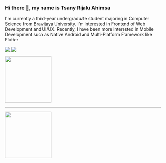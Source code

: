 ### Hi there 👋, my name is Tsany Rijalu Ahimsa
I'm currently a third-year undergraduate student majoring in Computer Science from Brawijaya University. I'm interested in Frontend of Web Development and UI/UX. Recently, I have been more interested in Mobile Development such as Native Android and Multi-Platform Framework like Flutter.

<p>
  <a href="https://www.linkedin.com/in/ahimsarijalu/">
    <img align="center" src="https://img.shields.io/badge/-ahimsarijalu-blue?style=flat&logo=Linkedin&logoColor=white&link=https://www.linkedin.com/in/ahimsarijalu/">
  </a>
  <a href="https://www.linkedin.com/in/ahimsarijalu/">
    <img align="center" src="https://img.shields.io/badge/-ahimsarijalu-blue?style=flat&logo=Linkedin&logoColor=white&link=https://www.linkedin.com/in/ahimsarijalu/">
  </a>
</p>
<p>
  <a href="https://github-readme-stats.vercel.app/api?username=ahimsarijalu&show_icons=true&count_private=true&theme=dark">
    <img height="150" length="500" align="center" src="https://github-readme-stats.vercel.app/api?username=ahimsarijalu&show_icons=true&count_private=true&theme=dark">
  </a>
  <hr>
  <a href="https://github-readme-stats.vercel.app/api/top-langs/?username=ahimsarijalu&layout=compact&theme=dark">
    <img height="150" lenght="500" align="center" src="https://github-readme-stats.vercel.app/api/top-langs/?username=ahimsarijalu&layout=compact&theme=dark">
  </a>
</p>
